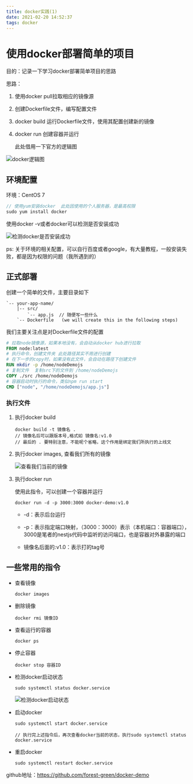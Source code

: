 ```yaml
---
title: docker实践(1)
date: 2021-02-20 14:52:37
tags: docker
---
```


# 使用docker部署简单的项目

目的：记录一下学习docker部署简单项目的思路

思路：

1. 使用docker pull拉取相应的镜像源

2. 创建Dockerfile文件，编写配置文件

3. docker build 运行Dockerfile文件，使用其配置创建新的镜像

4. docker run 创建容器并运行

   

   此处借用一下官方的逻辑图

![docker逻辑图](architecture.svg)



## 环境配置

环境：CentOS 7

```js
// 使用yum安装docker  此处因使用的个人服务器，是最高权限
sudo yum install docker
```

使用docker -v或者docker可以检测是否安装成功

![检测docker是否安装成功](image01.png)



ps: 关于环境的相关配置，可以自行百度或者google，有大量教程，一般安装失败，都是因为权限的问题（我所遇到的）

## 正式部署

创建一个简单的文件，主要目录如下

```
`-- your-app-name/
    |-- src/
        `-- app.js  // 随便写一些什么
    `-- Dockerfile   (we will create this in the following steps)
```

我们主要关注点是对Dockerfile文件的配置

```dockerfile
# 拉取node镜像源，如果本地没有，会自动从docker hub进行拉取
FROM node:latest
# 执行命令，创建文件夹 此处路径其实不用进行创建
# 在下一步的copy时，如果没有此文件，会自动在路径下创建文件
RUN mkdir -p /home/nodeDemojs
# 复制文件  复制src下的文件到 /home/nodeDemojs
COPY ./src /home/nodeDemojs
# 容器启动时执行的命令，类似npm run start
CMD ["node", "/home/nodeDemojs/app.js"]
```

### 执行文件

1. 执行docker build

   ```shell
   docker build -t 镜像名 .
   // 镜像名后可以跟版本号,格式如 镜像名:v1.0
   // 最后的 . 要特别注意，不能呢个省略，这个作用是绑定我们所执行的上线文
   ```

2. 执行docker images, 查看我们所有的镜像

   ![查看我们当前的镜像](image02.png)

3. 执行docker run

   使用此指令，可以创建一个容器并运行

   ```
   docker run -d -p 3000:3000 docker-demo:v1.0
   ```

   - -d：表示后台运行

   - -p：表示指定端口映射，（3000：3000）表示（本机端口：容器端口），3000是笔者的nestjs代码中监听的访问端口，也是容器对外暴露的端口

   - 镜像名后面的:v1.0：表示打的tag号

## 一些常用的指令

- 查看镜像

  ```
  docker images
  ```

  

- 删除镜像

  ```
  docker rmi 镜像ID
  ```

- 查看运行的容器

  ```
  docker ps
  ```

- 停止容器

  ```
  docker stop 容器ID
  ```

- 检测docker启动状态

  ```
  sudo systemctl status docker.service
  ```

  ![检测docker启动状态](image03.png)

- 启动docker

  ```
  sudo systemctl start docker.service
  
  // 执行完上述指令后，再次查看docker当前的状态，执行sudo systemctl status docker.service
  ```

  

- 重启docker

  ```
  sudo systemctl restart docker.service
  ```



github地址：https://github.com/forest-green/docker-demo